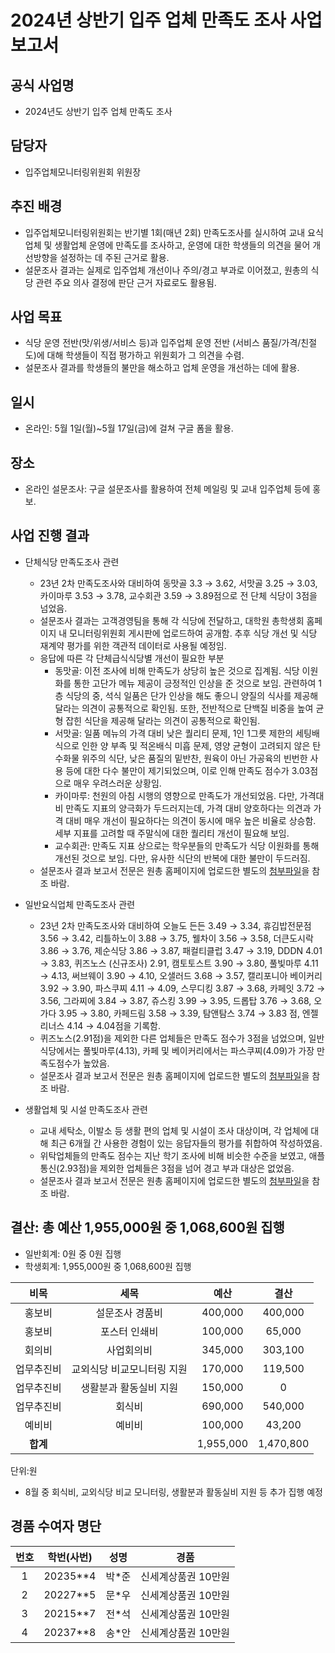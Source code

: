 2024년 상반기 입주 업체 만족도 조사 사업보고서
===

## 공식 사업명
- 2024년도 상반기 입주 업체 만족도 조사 

## 담당자
- 입주업체모니터링위원회 위원장

## 추진 배경
- 입주업체모니터링위원회는 반기별 1회(매년 2회) 만족도조사를 실시하여 교내 요식업체 및 생활업체 운영에 만족도를 조사하고, 운영에 대한 학생들의 의견을 물어 개선방향을 설정하는 데 주된 근거로 활용.
- 설문조사 결과는 실제로 입주업체 개선이나 주의/경고 부과로 이어졌고, 원총의 식당 관련 주요 의사 결정에 판단 근거 자료로도 활용됨.

## 사업 목표
- 식당 운영 전반(맛/위생/서비스 등)과 입주업체 운영 전반 (서비스 품질/가격/친절도)에 대해 학생들이 직접 평가하고 위원회가 그 의견을 수렴.
- 설문조사 결과를 학생들의 불만을 해소하고 업체 운영을 개선하는 데에 활용.

## 일시
- 온라인: 5월 1일(월)~5월 17일(금)에 걸쳐 구글 폼을 활용.

## 장소
- 온라인 설문조사: 구글 설문조사를 활용하여 전체 메일링 및 교내 입주업체 등에 홍보.

## 사업 진행 결과
- 단체식당 만족도조사 관련
  - 23년 2차 만족도조사와 대비하여 동맛골 3.3 → 3.62, 서맛골 3.25 → 3.03, 카이마루 3.53 → 3.78, 교수회관 3.59 → 3.89점으로 전 단체 식당이 3점을 넘었음.
  - 설문조사 결과는 고객경영팀을 통해 각 식당에 전달하고, 대학원 총학생회 홈페이지 내 모니터링위원회 게시판에 업로드하여 공개함. 추후 식당 개선 및 식당 재계약 평가를 위한 객관적 데이터로 사용될 예정임.
  - 응답에 따른 각 단체급식식당별 개선이 필요한 부분
    - 동맛골: 이전 조사에 비해 만족도가 상당히 높은 것으로 집계됨. 식당 이원화를 통한 고단가 메뉴 제공이 긍정적인 인상을 준 것으로 보임. 관련하여 1층 식당의 중, 석식 일품은 단가 인상을 해도 좋으니 양질의 식사를 제공해 달라는 의견이 공통적으로 확인됨. 또한, 전반적으로 단백질 비중을 높여 균형 잡힌 식단을 제공해 달라는 의견이 공통적으로 확인됨.
    - 서맛골: 일품 메뉴의 가격 대비 낮은 퀄리티 문제, 1인 1그릇 제한의 세팅배식으로 인한 양 부족 및 적온배식 미흡 문제, 영양 균형이 고려되지 않은 탄수화물 위주의 식단, 낮은 품질의 밑반찬, 원육이 아닌 가공육의 빈번한 사용 등에 대한 다수 불만이 제기되었으며, 이로 인해 만족도 점수가 3.03점으로 매우 우려스러운 상황임.
    - 카이마루: 천원의 아침 시행의 영향으로 만족도가 개선되었음. 다만, 가격대비 만족도 지표의 양극화가 두드러지는데, 가격 대비 양호하다는 의견과 가격 대비 매우 개선이 필요하다는 의견이 동시에 매우 높은 비율로 상승함. 세부 지표를 고려할 때 주말식에 대한 퀄리티 개선이 필요해 보임.
    - 교수회관: 만족도 지표 상으로는 학우분들의 만족도가 식당 이원화를 통해 개선된 것으로 보임. 다만, 유사한 식단의 반복에 대한 불만이 두드러짐.
  - 설문조사 결과 보고서 전문은 원총 홈페이지에 업로드한 별도의 [첨부파일](https://gsa.kaist.ac.kr/rms_notice/246340)을 참조 바람.

- 일반요식업체 만족도조사 관련
  - 23년 2차 만족도조사와 대비하여 오늘도 든든 3.49 → 3.34, 휴김밥전문점 3.56 → 3.42, 리틀하노이 3.88 → 3.75, 웰차이 3.56 → 3.58, 더큰도시락 3.86 → 3.76, 제순식당 3.86 → 3.87, 패컬티클럽 3.47 → 3.19, DDDN 4.01 → 3.83, 퀴즈노스 (신규조사) 2.91, 캠토토스트 3.90 → 3.80, 풀빛마루 4.11 → 4.13, 써브웨이 3.90 → 4.10, 오샐러드 3.68 → 3.57, 캘리포니아 베이커리 3.92 → 3.90, 파스쿠찌 4.11 → 4.09, 스무디킹 3.87 → 3.68, 카페잇 3.72 → 3.56, 그라찌에 3.84 → 3.87, 쥬스킹 3.99 → 3.95, 드롭탑 3.76 → 3.68, 오가다 3.95 → 3.80, 카페드림 3.58 → 3.39, 탐앤탐스 3.74 → 3.83 점, 엔젤리너스 4.14 → 4.04점을 기록함.
  - 퀴즈노스(2.91점)을 제외한 다른 업체들은 만족도 점수가 3점을 넘었으며, 일반식당에서는 풀빛마루(4.13), 카페 및 베이커리에서는 파스쿠찌(4.09)가 가장 만족도점수가 높았음.
  - 설문조사 결과 보고서 전문은 원총 홈페이지에 업로드한 별도의 [첨부파일](https://gsa.kaist.ac.kr/rms_notice/246340)을 참조 바람.

- 생활업체 및 시설 만족도조사 관련
  - 교내 세탁소, 이발소 등 생활 편의 업체 및 시설이 조사 대상이며, 각 업체에 대해 최근 6개월 간 사용한 경험이 있는 응답자들의 평가를 취합하여 작성하였음.
  - 위탁업체들의 만족도 점수는 지난 학기 조사에 비해 비슷한 수준을 보였고, 애플통신(2.93점)을 제외한 업체들은 3점을 넘어 경고 부과 대상은 없었음.
  - 설문조사 결과 보고서 전문은 원총 홈페이지에 업로드한 별도의 [첨부파일](https://gsa.kaist.ac.kr/rms_notice/246340)을 참조 바람.

## 결산: 총 예산 1,955,000원 중 1,068,600원 집행   
- 일반회계:  0원 중 0원 집행 
- 학생회계:  1,955,000원 중 1,068,600원 집행

|  **비목** |   **세목**   | **예산** | **결산** |
|:----------:|:------------:|:--------:|:--------:|
|홍보비|설문조사 경품비|400,000|400,000|
|홍보비|포스터 인쇄비|100,000|65,000|
|회의비|사업회의비|345,000|303,100|
|업무추진비|교외식당 비교모니터링 지원|170,000|119,500|
|업무추진비|생활분과 활동실비 지원|150,000|0|
|업무추진비|회식비|690,000|540,000|
|예비비|예비비|100,000|43,200|
|   **합계**  |              |1,955,000|1,470,800|

단위:원
- 8월 중 회식비, 교외식당 비교 모니터링, 생활분과 활동실비 지원 등 추가 집행 예정

## 경품 수여자 명단

| 번호 | 학번(사번)                | 성명   | 경품         |
|:----:|:-----------------------:|:------:|:------------:|
| 1  | 20235**4 | 박*준 | 신세계상품권 10만원 |
| 2  | 20227**5 | 문*우 | 신세계상품권 10만원 |
| 3  | 20215**7 | 전*석 | 신세계상품권 10만원 |
| 4  | 20237**8 | 송*안 | 신세계상품권 10만원 |
